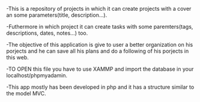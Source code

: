 -This is a repository of projects in which it can create projects with a cover an some parameters(title, description...). 

-Futhermore in which project it can create tasks with some paremters(tags, descriptions, dates, notes...) too. 

-The objective of this application is give to user a better organization on his porjects and he can save all his plans and do a following of his porjects in this web.

-TO OPEN this file you have to use XAMMP and import the database in your localhost/phpmyadamin.

-This app mostly has been developed in php and it has a structure similar to the model MVC.

